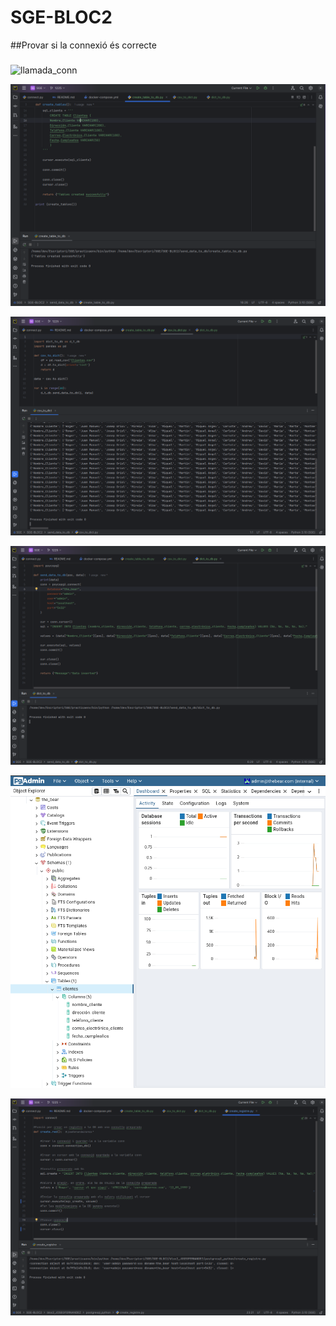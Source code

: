 # SGE-BLOC2

##Provar si la connexió és correcte
###

![llamada_conn](bloc2_JOSEGFERNANDEZ/img/1-llamada_conexión.png)

![create-able](bloc2_JOSEGFERNANDEZ/img/2-create_tables.png)

![csvtodict](bloc2_JOSEGFERNANDEZ/img/3-csvtodict.png)

![dicttodb](bloc2_JOSEGFERNANDEZ/img/4-dicttodb.png)

![vista-tabla-pgadmin](bloc2_JOSEGFERNANDEZ/img/5-vista-tabla-pgadmin.png)

![create_registre](bloc2_JOSEGFERNANDEZ/img/6-create_registre.png)